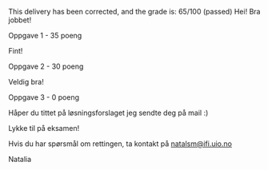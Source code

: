 This delivery has been corrected, and the grade is: 65/100 (passed)
Hei!
Bra jobbet!

Oppgave 1 - 35 poeng

Fint!

Oppgave 2 - 30 poeng

Veldig bra!

Oppgave 3 - 0 poeng

Håper du tittet på løsningsforslaget jeg sendte deg på mail :)

Lykke til på eksamen!

Hvis du har spørsmål om rettingen, ta kontakt på natalsm@ifi.uio.no

Natalia